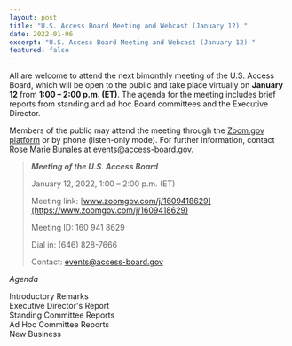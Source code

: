 ```yaml
---
layout: post
title: "U.S. Access Board Meeting and Webcast (January 12) "
date: 2022-01-06
excerpt: "U.S. Access Board Meeting and Webcast (January 12) "
featured: false
---
```

All are welcome to attend the next bimonthly meeting of the U.S. Access Board, which will be open to the public and take place virtually on **January 12** from **1:00 – 2:00 p.m. (ET)**. The agenda for the meeting includes brief reports from standing and ad hoc Board committees and the Executive Director.

Members of the public may attend the meeting through the [Zoom.gov platform](http://www.zoomgov.com/j/1609418629) or by phone (listen-only mode). For further information, contact Rose Marie Bunales at [events@access-board.gov.](mailto:events@access-board.gov)

> ***Meeting of the U.S. Access Board***
>  
> January 12, 2022, 1:00 – 2:00 p.m. (ET)
> 
> Meeting link: [www.zoomgov.com/j/1609418629](https://www.zoomgov.com/j/1609418629)
> 
> Meeting ID: 160 941 8629
> 
> Dial in: (646) 828-7666
> 
> Contact: [events@access-board.gov](mailto:events@access-board.gov)

*Agenda*

Introductory Remarks \
Executive Director&#39;s Report \
Standing Committee Reports \
Ad Hoc Committee Reports \
New Business
